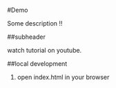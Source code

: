 #Demo

Some description !!

##subheader

watch tutorial on youtube.

##local development

1. open index.html in your browser